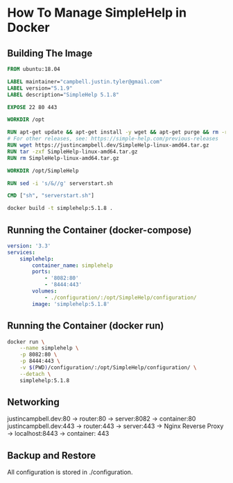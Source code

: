 # How To Manage SimpleHelp in Docker

## Building The Image
```dockerfile
FROM ubuntu:18.04

LABEL maintainer="campbell.justin.tyler@gmail.com"
LABEL version="5.1.9"
LABEL description="SimpleHelp 5.1.8"

EXPOSE 22 80 443

WORKDIR /opt

RUN apt-get update && apt-get install -y wget && apt-get purge && rm -rf /var/lib/apt/lists/* && apt-get clean
# For other releases, see: https://simple-help.com/previous-releases
RUN wget https://justincampbell.dev/SimpleHelp-linux-amd64.tar.gz
RUN tar -zxf SimpleHelp-linux-amd64.tar.gz
RUN rm SimpleHelp-linux-amd64.tar.gz

WORKDIR /opt/SimpleHelp

RUN sed -i 's/&//g' serverstart.sh

CMD ["sh", "serverstart.sh"]
```

```bash
docker build -t simplehelp:5.1.8 .
```

## Running the Container (docker-compose)
```yml
version: '3.3'
services:
    simplehelp:
        container_name: simplehelp
        ports:
            - '8082:80'
            - '8444:443'
        volumes:
            - ./configuration/:/opt/SimpleHelp/configuration/
        image: 'simplehelp:5.1.8'
```

## Running the Container (docker run)
```bash
docker run \
    --name simplehelp \
    -p 8082:80 \
    -p 8444:443 \
    -v $(PWD)/configuration/:/opt/SimpleHelp/configuration/ \
    --detach \
    simplehelp:5.1.8
```

## Networking
justincampbell.dev:80 -> router:80 -> server:8082 -> container:80
justincampbell.dev:443 -> router:443 -> server:443 -> Nginx Reverse Proxy -> localhost:8443 -> container: 443

## Backup and Restore
All configuration is stored in ./configuration.
